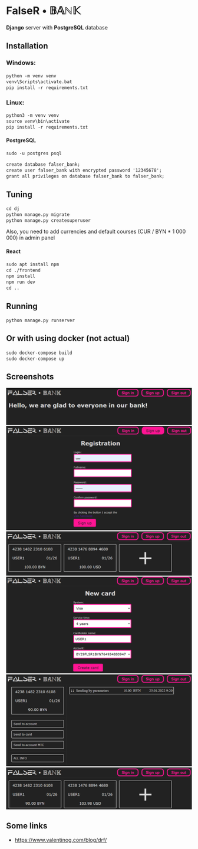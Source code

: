 # FalseR • 𝔹𝔸ℕ𝕂

**Django** server with **PostgreSQL** database

## Installation

### Windows:

```shell
python -m venv venv
venv\Scripts\activate.bat
pip install -r requirements.txt
```

### Linux:

```shell
python3 -m venv venv
source venv\bin\activate
pip install -r requirements.txt
```

#### PostgreSQL

```shell
sudo -u postgres psql
```

```postgresql
create database falser_bank;
create user falser_bank with encrypted password '12345678';
grant all privileges on database falser_bank to falser_bank;
```

## Tuning

```shell
cd dj
python manage.py migrate
python manage.py createsuperuser
```

Also, you need to add currencies and default courses (CUR / BYN * 1 000 000) in admin panel

#### React

```shell
sudo apt install npm
cd ./frontend
npm install
npm run dev
cd ..
```

## Running

```shell
python manage.py runserver
```

## Or with using docker (not actual)

```shell
sudo docker-compose build
sudo docker-compose up
```

## Screenshots

![](materials/screenshots/img.png "Main Window")
![](materials/screenshots/img_1.png "Registration window")
![](materials/screenshots/img_2.png "Cards")
![](materials/screenshots/img_3.png "Creating card")
![](materials/screenshots/img_4.png "Card page")
![](materials/screenshots/img_5.png "Result")

## Some links

- https://www.valentinog.com/blog/drf/
